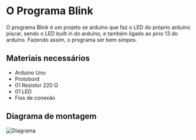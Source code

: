# O Programa Blink
O programa Blink é um projeto se arduíno que faz o LED do próprio arduíno piscar, sendo o LED built in do arduíno, e também ligado ao pino 13 do arduíno. Fazendo assim, o programa ser bem simpes.

## Materiais necessários 
* Arduino Uno
* Protobord
* 01 Resistor 220 Ω
* 01 LED
* Fios de conexão

## Diagrama de montagem 
![Diagrama](https://files.fm/u/5mcy4xjx6c)
